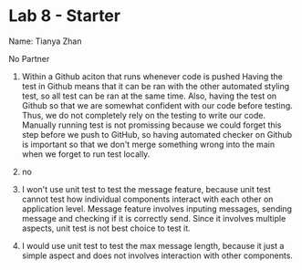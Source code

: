 # Lab 8 - Starter
Name: Tianya Zhan

No Partner


1) Within a Github aciton that runs whenever code is pushed
Having the test in Github means that it can be ran with the other automated styling test, so all test can be ran at the same time. Also, having the test on Github so that we are somewhat confident with our code before testing. Thus, we do not completely rely on the testing to write our code. Manually running test is not promissing because we could forget this step before we push to GitHub, so having automated checker on Github is important so that we don't merge something wrong into the main when we forget to run test locally. 

2) no

3) I won't use unit test to test the message feature, because unit test cannot test how individual components interact with each other on application level. Message feature involves inputing messages, sending message and checking if it is correctly send. Since it involves multiple aspects, unit test is not best choice to test it.

4) I would use unit test to test the max message length, because it just a simple aspect and does not involves interaction with other components. 